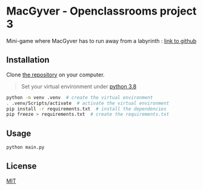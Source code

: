 # MacGyver - Openclassrooms project 3

Mini-game where MacGyver has to run away from a labyrinth : [link to github](https://openclassrooms.com/fr/dashboard)

## Installation

Clone [the repository](https://github.com/Romderful/Project3_MacGyver) on your computer.

> Set your virtual environment under [python 3.8](https://www.python.org/downloads/release/python-380/)

```bash
python -m venv .venv  # create the virtual environment
. .venv/Scripts/activate  # activate the virtual environment
pip install -r requirements.txt  # install the dependencies
pip freeze > requirements.txt  # create the requirements.txt
```

## Usage

```bash
python main.py
```

## License

[MIT](https://choosealicense.com/licenses/mit/)
